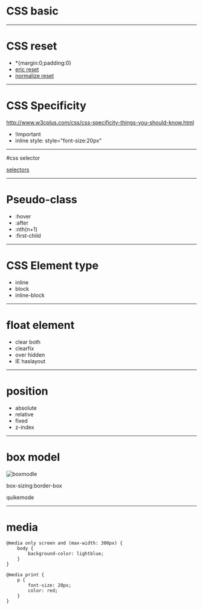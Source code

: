 # CSS basic

--------------

# CSS reset
- *{margin:0;padding:0}
- [eric reset](http://meyerweb.com/eric/tools/css/reset/)
- [normalize reset](https://github.com/necolas/normalize.css)

----------------

# CSS Specificity


http://www.w3cplus.com/css/css-specificity-things-you-should-know.html

- !important
- inline style: style="font-size:20px"


---------------

#css selector

[selectors](http://quirksmode.org/css/selectors/)

----------------

# Pseudo-class
- :hover
- :after
- :nth(n+1)
- :first-child

-----------------

# CSS Element type
- inline
- block
- inline-block

----------------
# float element

- clear both
- clearfix 
- over hidden
- IE haslayout

----------------
# position 

- absolute
- relative
- fixed
- z-index

----------------

# box model

![boxmodle](http://www.w3.org/TR/CSS2/images/boxdim.png)

box-sizing:border-box

quikemode

-------------

# media

	@media only screen and (max-width: 300px) {
    	body {
        	background-color: lightblue;
    	}
	}
	
	@media print {
    	p {
        	font-size: 20px;
        	color: red;
    	}
	}








